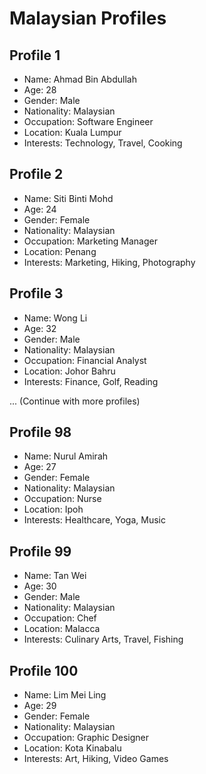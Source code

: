 # Malaysian Profiles

## Profile 1
- Name: Ahmad Bin Abdullah
- Age: 28
- Gender: Male
- Nationality: Malaysian
- Occupation: Software Engineer
- Location: Kuala Lumpur
- Interests: Technology, Travel, Cooking

## Profile 2
- Name: Siti Binti Mohd
- Age: 24
- Gender: Female
- Nationality: Malaysian
- Occupation: Marketing Manager
- Location: Penang
- Interests: Marketing, Hiking, Photography

## Profile 3
- Name: Wong Li
- Age: 32
- Gender: Male
- Nationality: Malaysian
- Occupation: Financial Analyst
- Location: Johor Bahru
- Interests: Finance, Golf, Reading

... (Continue with more profiles)

## Profile 98
- Name: Nurul Amirah
- Age: 27
- Gender: Female
- Nationality: Malaysian
- Occupation: Nurse
- Location: Ipoh
- Interests: Healthcare, Yoga, Music

## Profile 99
- Name: Tan Wei
- Age: 30
- Gender: Male
- Nationality: Malaysian
- Occupation: Chef
- Location: Malacca
- Interests: Culinary Arts, Travel, Fishing

## Profile 100
- Name: Lim Mei Ling
- Age: 29
- Gender: Female
- Nationality: Malaysian
- Occupation: Graphic Designer
- Location: Kota Kinabalu
- Interests: Art, Hiking, Video Games

